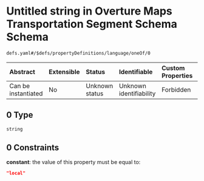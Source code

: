 # Untitled string in Overture Maps Transportation Segment Schema Schema

```txt
defs.yaml#/$defs/propertyDefinitions/language/oneOf/0
```



| Abstract            | Extensible | Status         | Identifiable            | Custom Properties | Additional Properties | Access Restrictions | Defined In                                                                                 |
| :------------------ | :--------- | :------------- | :---------------------- | :---------------- | :-------------------- | :------------------ | :----------------------------------------------------------------------------------------- |
| Can be instantiated | No         | Unknown status | Unknown identifiability | Forbidden         | Allowed               | none                | [defs.yaml\*](../../../../../../../tmp/jsonschema/schema/defs.yaml "open original schema") |

## 0 Type

`string`

## 0 Constraints

**constant**: the value of this property must be equal to:

```json
"local"
```
